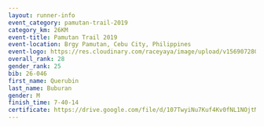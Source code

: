 ```yaml
---
layout: runner-info 
event_category: pamutan-trail-2019 
category_km: 26KM 
event-title: Pamutan Trail 2019 
event-location: Brgy Pamutan, Cebu City, Philippines 
event-logo: https://res.cloudinary.com/raceyaya/image/upload/v1569072806/logo/pamutan-trail_d8abrj.jpg 
overall_rank: 28
gender_rank: 25
bib: 26-046
first_name: Querubin
last_name: Buburan
gender: M
finish_time: 7-40-14
certificate: https://drive.google.com/file/d/107TwyiNu7Kuf4Kv0fNL1NOjtMsCEYLrg/view?usp=sharing
---
```

